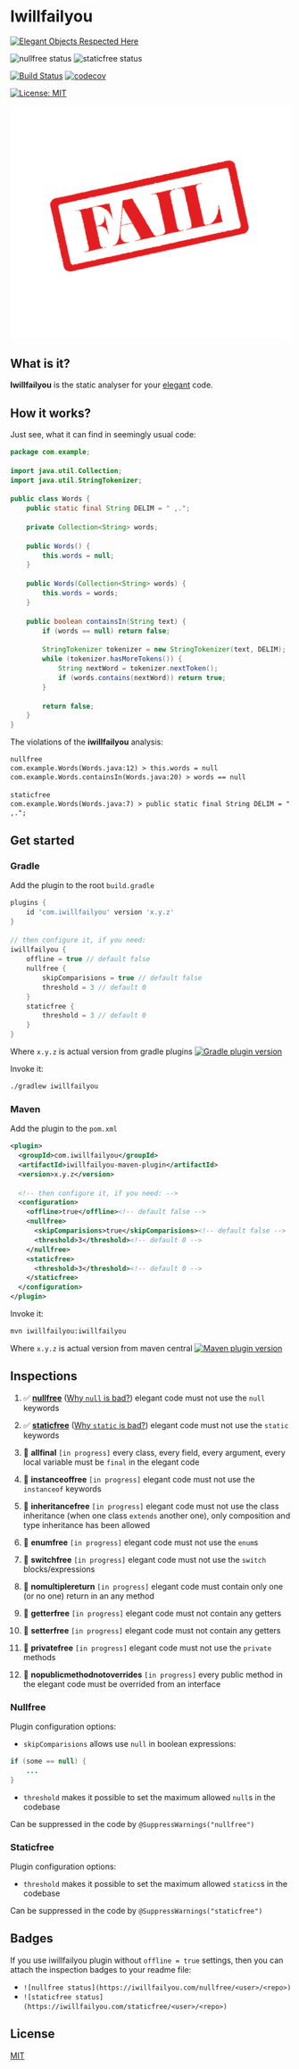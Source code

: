 # Iwillfailyou

[![Elegant Objects Respected Here](https://www.elegantobjects.org/badge.svg)](https://www.elegantobjects.org/)

![nullfree status](https://iwillfailyou.com/nullfree/iwillfailyou/service)
![staticfree status](https://iwillfailyou.com/staticfree/iwillfailyou/service)

[![Build Status](https://travis-ci.com/iwillfailyou/service.svg?branch=master)](https://travis-ci.com/iwillfailyou/service)
[![codecov](https://codecov.io/gh/iwillfailyou/service/branch/master/graph/badge.svg)](https://codecov.io/gh/iwillfailyou/service)

[![License: MIT](https://img.shields.io/badge/License-MIT-yellow.svg)](https://github.com/iwillfailyou/service/blob/master/LICENSE)

[![logo](https://raw.githubusercontent.com/iwillfailyou/service/master/assets/logo.png)](https://iwillfailyou.com)

## What is it?

**Iwillfailyou** is the static analyser for your 
[elegant](https://www.elegantobjects.org/) code.

## How it works?

Just see, what it can find in seemingly usual code:
```java
package com.example;

import java.util.Collection;
import java.util.StringTokenizer;

public class Words {
    public static final String DELIM = " ,.";

    private Collection<String> words;

    public Words() {
        this.words = null;
    }

    public Words(Collection<String> words) {
        this.words = words;
    }

    public boolean containsIn(String text) {
        if (words == null) return false;

        StringTokenizer tokenizer = new StringTokenizer(text, DELIM);
        while (tokenizer.hasMoreTokens()) {
            String nextWord = tokenizer.nextToken();
            if (words.contains(nextWord)) return true;
        }

        return false;
    }
}
```
The violations of the **iwillfailyou** analysis:
```
nullfree
com.example.Words(Words.java:12) > this.words = null
com.example.Words.containsIn(Words.java:20) > words == null

staticfree
com.example.Words(Words.java:7) > public static final String DELIM = " ,.";
```

## Get started

### Gradle
Add the plugin to the root `build.gradle`
```groovy
plugins {
    id 'com.iwillfailyou' version 'x.y.z'
}

// then configure it, if you need:
iwillfailyou {
    offline = true // default false
    nullfree {
        skipComparisions = true // default false
        threshold = 3 // default 0
    }
    staticfree {
        threshold = 3 // default 0
    }
}
```
Where `x.y.z` is actual version from gradle plugins 
[![Gradle plugin version](https://img.shields.io/maven-metadata/v/https/plugins.gradle.org/m2/com/iwillfailyou/com.iwillfailyou.gradle.plugin/maven-metadata.xml.svg?label=gradle-plugin)](https://plugins.gradle.org/plugin/com.iwillfailyou)

Invoke it:
```bash
./gradlew iwillfailyou
```

### Maven
Add the plugin to the `pom.xml`
```xml
<plugin>
  <groupId>com.iwillfailyou</groupId>
  <artifactId>iwillfailyou-maven-plugin</artifactId>
  <version>x.y.z</version>

  <!-- then configure it, if you need: -->
  <configuration>
    <offline>true</offline><!-- default false -->
    <nullfree>
      <skipComparisions>true</skipComparisions><!-- default false -->
      <threshold>3</threshold><!-- default 0 -->
    </nullfree>
    <staticfree>
      <threshold>3</threshold><!-- default 0 -->
    </staticfree>
  </configuration>
</plugin>
```

Invoke it:
```bash
mvn iwillfailyou:iwillfailyou
```

Where `x.y.z` is actual version from maven central 
[![Maven plugin version](https://img.shields.io/maven-central/v/com.iwillfailyou/iwillfailyou-maven-plugin.svg?label=maven-plugin)](https://maven-badges.herokuapp.com/maven-central/com.iwillfailyou/iwillfailyou-maven-plugin)

## Inspections

1. ✅ [**nullfree**](https://github.com/iwillfailyou/service#nullfree) 
([Why `null` is bad?](https://www.yegor256.com/2014/05/13/why-null-is-bad.html))
elegant code must not use the `null` keywords

2. ✅ [**staticfree**](https://github.com/iwillfailyou/service#staticfree) 
([Why `static` is bad?](https://www.yegor256.com/2014/05/05/oop-alternative-to-utility-classes.html))
elegant code must not use the `static` keywords

3. 🔄 **allfinal** `[in progress]`
every class, every field, every argument, every local variable must be `final`
in the elegant code

4. 🔄 **instanceoffree** `[in progress]`
elegant code must not use the `instanceof` keywords

5. 🔄 **inheritancefree** `[in progress]`
elegant code must not use the class inheritance (when one class `extends`
another one), only composition and type inheritance has been allowed
 
6. 🔄 **enumfree** `[in progress]`
elegant code must not use the `enum`s

7. 🔄 **switchfree** `[in progress]`
elegant code must not use the `switch` blocks/expressions

8. 🔄 **nomultiplereturn** `[in progress]`
elegant code must contain only one (or no one) return in an any method

9. 🔄 **getterfree** `[in progress]`
elegant code must not contain any getters

10. 🔄 **setterfree** `[in progress]`
elegant code must not contain any getters

11. 🔄 **privatefree** `[in progress]`
elegant code must not use the `private` methods 

12. 🔄 **nopublicmethodnotoverrides** `[in progress]`
every public method in the elegant code must be overrided from an interface

### Nullfree
Plugin configuration options:
- `skipComparisions` allows use `null` in boolean expressions:
```java
if (some == null) {
    ...
}
```
- `threshold` makes it possible to set the maximum allowed `null`s in the
codebase

Can be suppressed in the code by `@SuppressWarnings("nullfree")`


### Staticfree
Plugin configuration options:
- `threshold` makes it possible to set the maximum allowed `statics`s in the 
codebase

Can be suppressed in the code by `@SuppressWarnings("staticfree")`

## Badges
If you use iwillfailyou plugin without `offline = true` settings, then you
can attach the inspection badges to your readme file:
- `![nullfree status](https://iwillfailyou.com/nullfree/<user>/<repo>)`
- `![staticfree status](https://iwillfailyou.com/staticfree/<user>/<repo>)`


## License
[MIT](https://github.com/iwillfailyou/service/blob/master/LICENSE)